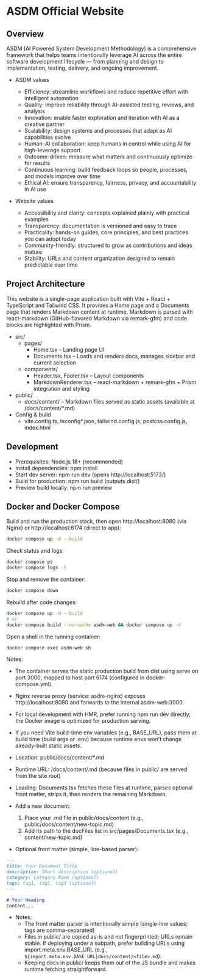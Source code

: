 # ASDM Official Website

## Overview
ASDM (AI Powered System Development Methodology) is a comprehensive framework that helps teams intentionally leverage AI across the entire software development lifecycle — from planning and design to implementation, testing, delivery, and ongoing improvement.

- ASDM values
  - Efficiency: streamline workflows and reduce repetitive effort with intelligent automation
  - Quality: improve reliability through AI-assisted testing, reviews, and analysis
  - Innovation: enable faster exploration and iteration with AI as a creative partner
  - Scalability: design systems and processes that adapt as AI capabilities evolve
  - Human–AI collaboration: keep humans in control while using AI for high-leverage support
  - Outcome-driven: measure what matters and continuously optimize for results
  - Continuous learning: build feedback loops so people, processes, and models improve over time
  - Ethical AI: ensure transparency, fairness, privacy, and accountability in AI use

- Website values
  - Accessibility and clarity: concepts explained plainly with practical examples
  - Transparency: documentation is versioned and easy to trace
  - Practicality: hands-on guides, core principles, and best practices you can adopt today
  - Community-friendly: structured to grow as contributions and ideas mature
  - Stability: URLs and content organization designed to remain predictable over time

## Project Architecture
This website is a single-page application built with Vite + React + TypeScript and Tailwind CSS. It provides a Home page and a Documents page that renders Markdown content at runtime. Markdown is parsed with react-markdown (GitHub-flavored Markdown via remark-gfm) and code blocks are highlighted with Prism.

- src/
  - pages/
    - Home.tsx – Landing page UI
    - Documents.tsx – Loads and renders docs, manages sidebar and current selection
  - components/
    - Header.tsx, Footer.tsx – Layout components
    - MarkdownRenderer.tsx – react-markdown + remark-gfm + Prism integration and styling
- public/
  - docs/content/ – Markdown files served as static assets (available at /docs/content/*.md)
- Config & build
  - vite.config.ts, tsconfig*.json, tailwind.config.js, postcss.config.js, index.html

## Development
- Prerequisites: Node.js 18+ (recommended)
- Install dependencies: npm install
- Start dev server: npm run dev (opens http://localhost:5173/)
- Build for production: npm run build (outputs dist/)
- Preview build locally: npm run preview

## Docker and Docker Compose

Build and run the production stack, then open http://localhost:8080 (via Nginx) or http://localhost:6174 (direct to app):

```bash
docker compose up -d --build
```

Check status and logs:

```bash
docker compose ps
docker compose logs -f
```

Stop and remove the container:

```bash
docker compose down
```

Rebuild after code changes:

```bash
docker compose up -d --build
# or
docker compose build --no-cache asdm-web && docker compose up -d
```

Open a shell in the running container:

```bash
docker compose exec asdm-web sh
```

Notes:
- The container serves the static production build from dist using serve on port 3000, mapped to host port 6174 (configured in docker-compose.yml).
- Nginx reverse proxy (service: asdm-nginx) exposes http://localhost:8080 and forwards to the internal asdm-web:3000.
- For local development with HMR, prefer running npm run dev directly; the Docker image is optimized for production serving.
- If you need Vite build-time env variables (e.g., BASE_URL), pass them at build time (build args or .env) because runtime envs won’t change already-built static assets.

- Location: public/docs/content/*.md
- Runtime URL: /docs/content/<filename>.md (because files in public/ are served from the site root)
- Loading: Documents.tsx fetches these files at runtime, parses optional front matter, strips it, then renders the remaining Markdown.
- Add a new document:
  1) Place your .md file in public/docs/content (e.g., public/docs/content/new-topic.md)
  2) Add its path to the docFiles list in src/pages/Documents.tsx (e.g., content/new-topic.md)
- Optional front matter (simple, line-based parser):

```md
---
title: Your Document Title
description: Short description (optional)
category: Category Name (optional)
tags: tag1, tag2, tag3 (optional)
---

# Your Heading
Content...
```

- Notes:
  - The front matter parser is intentionally simple (single-line values; tags are comma-separated)
  - Files in public/ are copied as-is and not fingerprinted; URLs remain stable. If deploying under a subpath, prefer building URLs using import.meta.env.BASE_URL (e.g., `${import.meta.env.BASE_URL}docs/content/<file>.md`).
  - Keeping docs in public/ keeps them out of the JS bundle and makes runtime fetching straightforward.